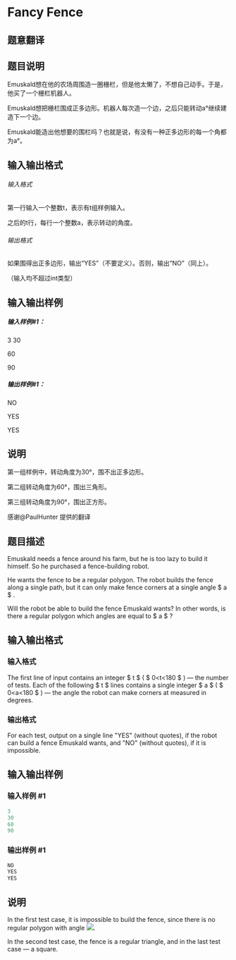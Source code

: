 # Fancy Fence

## 题意翻译

## 题目说明

Emuskald想在他的农场周围造一圈栅栏，但是他太懒了，不想自己动手。于是，他买了一个栅栏机器人。

Emuskald想把栅栏围成正多边形。机器人每次造一个边，之后只能转动a°继续建造下一个边。

Emuskald能造出他想要的围栏吗？也就是说，有没有一种正多边形的每一个角都为a°。

## 输入输出格式

###### 输入格式

第一行输入一个整数t，表示有t组样例输入。

之后的t行，每行一个整数a，表示转动的角度。

###### 输出格式

如果围得出正多边形，输出“YES”（不要定义）。否则，输出“NO”（同上）。

（输入均不超过int类型）

## 输入输出样例

##### 输入样例#1：

3 30

60

90

##### 输出样例#1：

NO

YES

YES

## 说明

第一组样例中，转动角度为30°，围不出正多边形。

第二组转动角度为60°，围出三角形。

第三组转动角度为90°，围出正方形。

感谢@PaulHunter 提供的翻译

## 题目描述

Emuskald needs a fence around his farm, but he is too lazy to build it himself. So he purchased a fence-building robot.

He wants the fence to be a regular polygon. The robot builds the fence along a single path, but it can only make fence corners at a single angle $ a $ .

Will the robot be able to build the fence Emuskald wants? In other words, is there a regular polygon which angles are equal to $ a $ ?

## 输入输出格式

### 输入格式

The first line of input contains an integer $ t $ ( $ 0&lt;t&lt;180 $ ) — the number of tests. Each of the following $ t $ lines contains a single integer $ a $ ( $ 0&lt;a&lt;180 $ ) — the angle the robot can make corners at measured in degrees.

### 输出格式

For each test, output on a single line "YES" (without quotes), if the robot can build a fence Emuskald wants, and "NO" (without quotes), if it is impossible.

## 输入输出样例

### 输入样例 #1

```cpp
3
30
60
90

```
### 输出样例 #1

```cpp
NO
YES
YES

```
## 说明

In the first test case, it is impossible to build the fence, since there is no regular polygon with angle ![](https://cdn.luogu.com.cn/upload/vjudge_pic/CF270A/0bc9695322431ed07d3e711343afe48991039a08.png).

In the second test case, the fence is a regular triangle, and in the last test case — a square.

